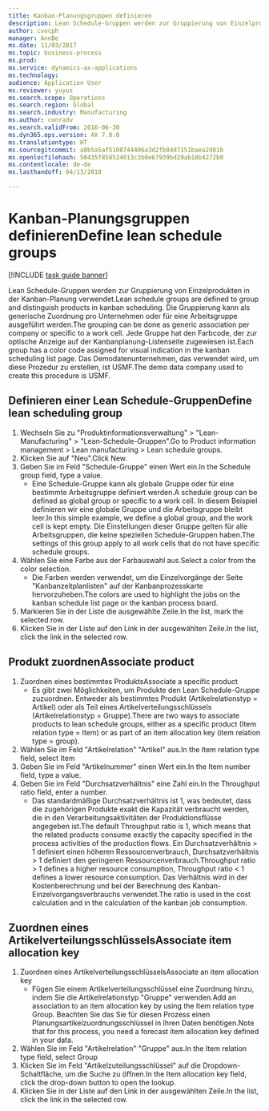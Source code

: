 ```yaml
--- 
title: Kanban-Planungsgruppen definieren
description: Lean Schedule-Gruppen werden zur Gruppierung von Einzelprodukten in der Kanban-Planung verwendet.
author: cvocph
manager: AnnBe
ms.date: 11/03/2017
ms.topic: business-process
ms.prod: 
ms.service: dynamics-ax-applications
ms.technology: 
audience: Application User
ms.reviewer: yuyus
ms.search.scope: Operations
ms.search.region: Global
ms.search.industry: Manufacturing
ms.author: conradv
ms.search.validFrom: 2016-06-30
ms.dyn365.ops.version: AX 7.0.0
ms.translationtype: HT
ms.sourcegitcommit: a8b5a5af5108744406a3d2fb84d7151baea2481b
ms.openlocfilehash: 50435f858524013c3b0e67939bd29ab18b4272b0
ms.contentlocale: de-de
ms.lasthandoff: 04/13/2018

---
```

# <a name="define-lean-schedule-groups"></a><span data-ttu-id="ed511-103">Kanban-Planungsgruppen definieren</span><span class="sxs-lookup"><span data-stu-id="ed511-103">Define lean schedule groups</span></span>

[!INCLUDE [task guide banner](../../includes/task-guide-banner.md)]

<span data-ttu-id="ed511-104">Lean Schedule-Gruppen werden zur Gruppierung von Einzelprodukten in der Kanban-Planung verwendet.</span><span class="sxs-lookup"><span data-stu-id="ed511-104">Lean schedule groups are defined to group and distinguish products in kanban scheduling.</span></span> <span data-ttu-id="ed511-105">Die Gruppierung kann als generische Zuordnung pro Unternehmen oder für eine Arbeitsgruppe ausgeführt werden.</span><span class="sxs-lookup"><span data-stu-id="ed511-105">The grouping can be done as generic association per company or specific to a work cell.</span></span> <span data-ttu-id="ed511-106">Jede Gruppe hat den Farbcode, der zur optische Anzeige auf der Kanbanplanung-Listenseite zugewiesen ist.</span><span class="sxs-lookup"><span data-stu-id="ed511-106">Each group has a color code assigned for visual indication in the kanban scheduling list page.</span></span> <span data-ttu-id="ed511-107">Das Demodatenunternehmen, das verwendet wird, um diese Prozedur zu erstellen, ist USMF.</span><span class="sxs-lookup"><span data-stu-id="ed511-107">The demo data company used to create this procedure is USMF.</span></span>


## <a name="define-lean-scheduling-group"></a><span data-ttu-id="ed511-108">Definieren einer Lean Schedule-Gruppen</span><span class="sxs-lookup"><span data-stu-id="ed511-108">Define lean scheduling group</span></span>
1. <span data-ttu-id="ed511-109">Wechseln Sie zu "Produktinformationsverwaltung" > "Lean-Manufacturing" > "Lean-Schedule-Gruppen".</span><span class="sxs-lookup"><span data-stu-id="ed511-109">Go to Product information management > Lean manufacturing > Lean schedule groups.</span></span>
2. <span data-ttu-id="ed511-110">Klicken Sie auf "Neu".</span><span class="sxs-lookup"><span data-stu-id="ed511-110">Click New.</span></span>
3. <span data-ttu-id="ed511-111">Geben Sie im Feld "Schedule-Gruppe" einen Wert ein.</span><span class="sxs-lookup"><span data-stu-id="ed511-111">In the Schedule group field, type a value.</span></span>
    * <span data-ttu-id="ed511-112">Eine Schedule-Gruppe kann als globale Gruppe oder für eine bestimmte Arbeitsgruppe definiert werden.</span><span class="sxs-lookup"><span data-stu-id="ed511-112">A schedule group can be defined as global group or specific to a work cell.</span></span> <span data-ttu-id="ed511-113">In diesem Beispiel definieren wir eine globale Gruppe und die Arbeitsgruppe bleibt leer.</span><span class="sxs-lookup"><span data-stu-id="ed511-113">In this simple example, we define a global group, and the work cell is kept empty.</span></span> <span data-ttu-id="ed511-114">Die Einstellungen dieser Gruppe gelten für alle Arbeitsgruppen, die keine speziellen Schedule-Gruppen haben.</span><span class="sxs-lookup"><span data-stu-id="ed511-114">The settings of this group apply to all work cells that do not have specific schedule groups.</span></span>  
4. <span data-ttu-id="ed511-115">Wählen Sie eine Farbe aus der Farbauswahl aus.</span><span class="sxs-lookup"><span data-stu-id="ed511-115">Select a color from the color selection.</span></span>
    * <span data-ttu-id="ed511-116">Die Farben werden verwendet, um die Einzelvorgänge der Seite "Kanbanzeitplanlisten" auf der Kanbanprozesskarte hervorzuheben.</span><span class="sxs-lookup"><span data-stu-id="ed511-116">The colors are used to highlight the jobs on the kanban schedule list page or the kanban process board.</span></span>  
5. <span data-ttu-id="ed511-117">Markieren Sie in der Liste die ausgewählte Zeile.</span><span class="sxs-lookup"><span data-stu-id="ed511-117">In the list, mark the selected row.</span></span>
6. <span data-ttu-id="ed511-118">Klicken Sie in der Liste auf den Link in der ausgewählten Zeile.</span><span class="sxs-lookup"><span data-stu-id="ed511-118">In the list, click the link in the selected row.</span></span>

## <a name="associate-product"></a><span data-ttu-id="ed511-119">Produkt zuordnen</span><span class="sxs-lookup"><span data-stu-id="ed511-119">Associate product</span></span>
1. <span data-ttu-id="ed511-120">Zuordnen eines bestimmtes Produkts</span><span class="sxs-lookup"><span data-stu-id="ed511-120">Associate a specific product</span></span>
    * <span data-ttu-id="ed511-121">Es gibt zwei Möglichkeiten, um Produkte den Lean Schedule-Gruppe zuzuordnen. Entweder als bestimmtes Produkt (Artikelrelationstyp = Artikel) oder als Teil eines Artikelverteilungsschlüssels (Artikelrelationstyp = Gruppe).</span><span class="sxs-lookup"><span data-stu-id="ed511-121">There are two ways to associate products to lean schedule groups, either as a specific product (Item relation type = Item) or as part of an item allocation key (item relation type = group).</span></span>    
2. <span data-ttu-id="ed511-122">Wählen Sie im Feld "Artikelrelation" "Artikel" aus.</span><span class="sxs-lookup"><span data-stu-id="ed511-122">In the Item relation type field, select Item</span></span>
3. <span data-ttu-id="ed511-123">Geben Sie im Feld "Artikelnummer" einen Wert ein.</span><span class="sxs-lookup"><span data-stu-id="ed511-123">In the Item number field, type a value.</span></span>
4. <span data-ttu-id="ed511-124">Geben Sie im Feld "Durchsatzverhältnis" eine Zahl ein.</span><span class="sxs-lookup"><span data-stu-id="ed511-124">In the Throughput ratio field, enter a number.</span></span>
    * <span data-ttu-id="ed511-125">Das standardmäßige Durchsatzverhältnis ist 1, was bedeutet, dass die zugehörigen Produkte exakt die Kapazität verbraucht werden, die in den Verarbeitungsaktivitäten der Produktionsflüsse angegeben ist.</span><span class="sxs-lookup"><span data-stu-id="ed511-125">The default Throughput ratio is 1, which means that the related products consume exactly the capacity specified in the process activities of the production flows.</span></span> <span data-ttu-id="ed511-126">Ein Durchsatzverhältnis > 1 definiert einen höheren Ressourcenverbrauch, Durchsatzverhältnis > 1 definiert den geringeren Ressourcenverbrauch.</span><span class="sxs-lookup"><span data-stu-id="ed511-126">Throughput ratio > 1 defines a higher resource consumption, Throughput ratio < 1 defines a lower resource consumption.</span></span> <span data-ttu-id="ed511-127">Das Verhältnis wird in der Kostenberechnung und bei der Berechnung des Kanban-Einzelvorgangsverbrauchs verwendet.</span><span class="sxs-lookup"><span data-stu-id="ed511-127">The ratio is used in the cost calculation and in the calculation of the kanban job consumption.</span></span>  

## <a name="associate-item-allocation-key"></a><span data-ttu-id="ed511-128">Zuordnen eines Artikelverteilungsschlüssels</span><span class="sxs-lookup"><span data-stu-id="ed511-128">Associate item allocation key</span></span>
1. <span data-ttu-id="ed511-129">Zuordnen eines Artikelverteilungsschlüssels</span><span class="sxs-lookup"><span data-stu-id="ed511-129">Associate an item allocation key</span></span>
    * <span data-ttu-id="ed511-130">Fügen Sie einem Artikelverteilungsschlüssel eine Zuordnung hinzu, indem Sie die Artikelrelationstyp "Gruppe" verwenden.</span><span class="sxs-lookup"><span data-stu-id="ed511-130">Add an association to an item allocation key by using the Item relation type Group.</span></span>   <span data-ttu-id="ed511-131">Beachten Sie das Sie für diesen Prozess einen Planungsartikelzuordnungsschlüssel in Ihren Daten benötigen.</span><span class="sxs-lookup"><span data-stu-id="ed511-131">Note that for this process, you need a forecast item allocation key defined in your data.</span></span>  
2. <span data-ttu-id="ed511-132">Wählen Sie im Feld "Artikelrelation" "Gruppe" aus.</span><span class="sxs-lookup"><span data-stu-id="ed511-132">In the Item relation type field, select Group</span></span>
3. <span data-ttu-id="ed511-133">Klicken Sie im Feld "Artikelzuteilungsschlüssel" auf die Dropdown-Schaltfläche, um die Suche zu öffnen.</span><span class="sxs-lookup"><span data-stu-id="ed511-133">In the Item allocation key field, click the drop-down button to open the lookup.</span></span>
4. <span data-ttu-id="ed511-134">Klicken Sie in der Liste auf den Link in der ausgewählten Zeile.</span><span class="sxs-lookup"><span data-stu-id="ed511-134">In the list, click the link in the selected row.</span></span>


